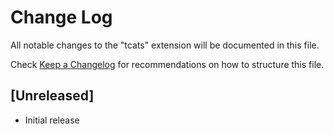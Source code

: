 # Change Log

All notable changes to the "tcats" extension will be documented in this file.

Check [Keep a Changelog](http://keepachangelog.com/) for recommendations on how to structure this file.

## [Unreleased]

- Initial release